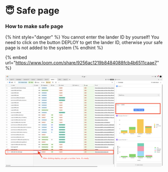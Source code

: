 # 😇 Safe page

### How to make safe page

{% hint style="danger" %}
You cannot enter the lander ID by yourself!  You need to click on the button DEPLOY to get the lander ID, otherwise your safe page is not added to the system
{% endhint %}

{% embed url="https://www.loom.com/share/9256ac1219b8484088fcb4b6511caae7" %}





![Screen Shot 2020-03-24 at 7.35.35 PM.png](https://raw.githubusercontent.com/blackhatflow/storage/master/2020/03/25-15-24-00-Screen%20Shot%202020-03-24%20at%207.35.35%20PM.png)



